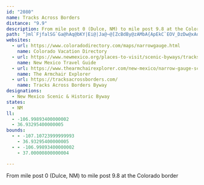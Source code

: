 ```yaml
---
id: "2080"
name: Tracks Across Borders
distance: "9.9"
description: From mile post 0 (Dulce, NM) to mile post 9.8 at the Colorado border
path: "}ml`FjfalSG`Ga@hAq@bKY|Ei@|Ja@~@[ZcBdBy@zAMbA{ApEkC`EOV_DzDw@xAqKhKmIvG{GpEwU|R_EjBe@?mAr@[b@]d@mBnHwKvb@mAxHm@xH?xFMxCqAxEeBhDqAjDUnA^fHM|Em@xK{@jIb@fJz@bDlAhC^pEhDjLPfBBfCm@pGu@hDQvBTdD~BbHlA`FTpGvAtC^dBCl@{@dB{CnDuACmFgB_Aq@mGsHe@?{@`AcAjAl@lCpFzNz@|@dBx@fCv@bE\\hBc@~AsAdEwBlA?~Al@lGbFb@xAz@`J?lCi@dAgBbFq@|CWfEmBrHc@PiAdBGb@iE`@}El@cCrBuDnE_GzEeHvAsEdEcEjEwExBkGxEqDxEyExDaEG_I{@_MgBeGzBmDlLmBtMuKvNiEtNyEzKeE|DeI_@yHw@yD~CsBnNiI~DyNa@qPOaEh@}Ck@oNgG_IkBaGXgDnF_BrZKHqGlJw@?U}@P{FMuAg@Ue@UmA~AY|Oi@lEu@|B{AlCeChAuEhHeAH"
websites:
  - url: https://www.coloradodirectory.com/maps/narrowgauge.html
    name: Colorado Vacation Directory
  - url: https://www.newmexico.org/places-to-visit/scenic-byways/tracks-across-borders/
    name: New Mexico Travel Guide
  - url: https://www.thearmchairexplorer.com/new-mexico/narrow-gauge-scenic-byway.php
    name: The Armchair Explorer
  - url: https://tracksacrossborders.com/
    name: Tracks Across Borders Byway
designations:
  - New Mexico Scenic & Historic Byway
states:
  - NM
ll:
  - -106.99893400000002
  - 36.93295400000005
bounds:
  - - -107.10723999999993
    - 36.93295400000005
  - - -106.99893400000002
    - 37.00000800000004

---
```


From mile post 0 (Dulce, NM) to mile post 9.8 at the Colorado border
